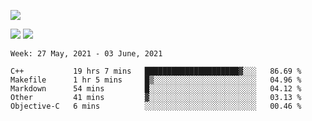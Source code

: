 ![](https://github-profile-summary-cards.vercel.app/api/cards/profile-details?username=nic-obert&theme=monokai)

![](https://github-profile-summary-cards.vercel.app/api/cards/stats?username=nic-obert&theme=monokai)
![](https://github-profile-summary-cards.vercel.app/api/cards/most-commit-language?username=nic-obert&theme=monokai)

<!--START_SECTION:waka-->
```text
Week: 27 May, 2021 - 03 June, 2021

C++           19 hrs 7 mins   █████████████████████▓░░░   86.69 % 
Makefile      1 hr 5 mins     █▒░░░░░░░░░░░░░░░░░░░░░░░   04.96 % 
Markdown      54 mins         █░░░░░░░░░░░░░░░░░░░░░░░░   04.12 % 
Other         41 mins         ▓░░░░░░░░░░░░░░░░░░░░░░░░   03.13 % 
Objective-C   6 mins          ░░░░░░░░░░░░░░░░░░░░░░░░░   00.46 % 
```
<!--END_SECTION:waka-->
